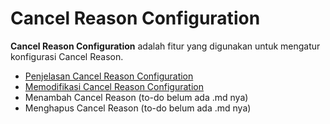 # Cancel Reason Configuration

**Cancel Reason Configuration** adalah fitur yang digunakan untuk mengatur konfigurasi Cancel Reason.

- [Penjelasan Cancel Reason Configuration](./cancel-reason-configurator/penjelasan.md)
- [Memodifikasi Cancel Reason Configuration](./cancel-reason-configurator/memodifikasi.md)
- Menambah Cancel Reason (to-do belum ada .md nya)
- Menghapus Cancel Reason (to-do belum ada .md nya)
